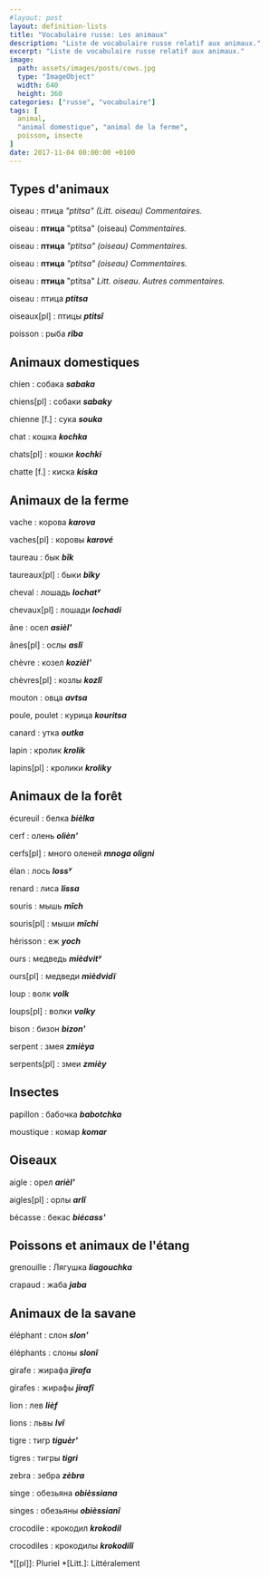 ```yaml
---
#layout: post
layout: definition-lists
title: "Vocabulaire russe: Les animaux"
description: "Liste de vocabulaire russe relatif aux animaux."
excerpt: "Liste de vocabulaire russe relatif aux animaux."
image:
  path: assets/images/posts/cows.jpg
  type: "ImageObject"
  width: 640
  height: 360
categories: ["russe", "vocabulaire"]
tags: [
  animal,
  "animal domestique", "animal de la ferme",
  poisson, insecte
]
date: 2017-11-04 00:00:00 +0100
---
```


## Types d'animaux

oiseau
: птица
*"ptitsa" (Litt. oiseau) Commentaires.*

oiseau
: **птица**
"ptitsa" (oiseau)
*Commentaires.*

oiseau
: **птица**
*"ptitsa"*
*(oiseau)*
*Commentaires.*

oiseau
: **птица**
*"ptitsa"*
*(oiseau)*
*Commentaires.*

oiseau
: **птица**
"ptitsa"
*Litt. oiseau. Autres commentaires.*


oiseau
: птица
*__ptitsa__*

oiseaux[pl]
: птицы
*__ptitsî__*

poisson
: рыба
*__rîba__*


## Animaux domestiques

chien
: собака
*__sabaka__*

chiens[pl]
: собаки
*__sabaky__*

chienne [f.]
: сука
*__souka__*

chat
: кошка
*__kochka__*

chats[pl]
: кошки
*__kochki__*

chatte [f.]
: киска
*__kiska__*


## Animaux de la ferme

vache
: корова
*__karova__*

vaches[pl]
: коровы
*__karové__*

taureau
: бык
*__bîk__*

taureaux[pl]
: быки
*__bîky__*

cheval
: лошадь
*__lochatʸ__*

chevaux[pl]
: лошади
*__lochadi__*

âne
: осел
*__asièl'__*

ânes[pl]
: ослы
*__aslî__*

chèvre
: козел
*__kozièl'__*

chèvres[pl]
: козлы
*__kozlî__*

mouton
: овца
*__avtsa__*

poule, poulet
: курица
*__kouritsa__*

canard
: yткa
*__outka__*

lapin
: кролик
*__krolik__*

lapins[pl]
: кролики
*__kroliky__*


## Animaux de la forêt

écureuil
: белка
*__bièlka__*

cerf
: олень
*__olièn'__*

cerfs[pl]
: много оленей
*__mnoga oligni__*

élan
: лось
*__lossʸ__*

renard
: лиса
*__lissa__*

souris
: мышь
*__mîch__*

souris[pl]
: мыши
*__mîchi__*

hérisson
: еж
*__yoch__*

ours
: медведь
*__mièdvitʸ__*

ours[pl]
: медведи
*__mièdvidï__*

loup
: волк
*__volk__*

loups[pl]
: волки
*__volky__*

bison
: бизон
*__bizon'__*

serpent
: змея
*__zmièya__*

serpents[pl]
: змеи
*__zmièy__*


## Insectes

papillon
: бабочка
*__babotchka__*

moustique
: комар
*__komar__*


## Oiseaux

aigle
: орел
*__arièl'__*

aigles[pl]
: орлы
*__arlî__*

bécasse
: бекас
*__biécass'__*


## Poissons et animaux de l'étang

grenouille
: Лягушка
*__liagouchka__*

crapaud
: жаба
*__jaba__*


## Animaux de la savane

éléphant
: слон
*__slon'__*

éléphants
: слоны
*__slonî__*

girafe
: жирафа
*__jirafa__*

girafes
: жирафы
*__jirafî__*

lion
: лев
*__lièf__*

lions
: львы
*__lvî__*

tigre
: тигр
*__tiguèr'__*

tigres
: тигры
*__tigri__*

zebra
: зебра
*__zèbra__*

singe
: обезьяна
*__obièssiana__*

singes
: обезьяны
*__obièssianî__*

crocodile
: крокодил
*__krokodil__*

crocodiles
: крокодилы
*__krokodilî__*




*[[pl]]: Pluriel
*[Litt.]: Littéralement
